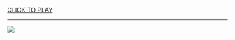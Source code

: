 
<a href="https://premium76.site?title=unblocked_games_simulator&ref=13M">CLICK TO PLAY</a></h3>
<hr>

<a href="https://premium76.site?title=unblocked_games_simulator&ref=13M"><img src="https://clearcache.store/games.png"></a>


